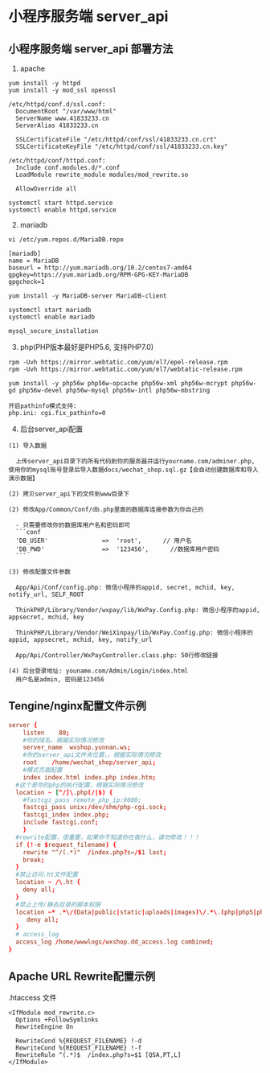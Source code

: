 # 小程序服务端 server_api

## 小程序服务端 server_api 部署方法

  1) apache

    yum install -y httpd
    yum install -y mod_ssl openssl

    /etc/httpd/conf.d/ssl.conf:
      DocumentRoot "/var/www/html"
      ServerName www.41833233.cn
      ServerAlias 41833233.cn

      SSLCertificateFile "/etc/httpd/conf/ssl/41833233.cn.crt"
      SSLCertificateKeyFile "/etc/httpd/conf/ssl/41833233.cn.key"

    /etc/httpd/conf/httpd.conf:
      Include conf.modules.d/*.conf
      LoadModule rewrite_module modules/mod_rewrite.so

      AllowOverride all

    systemctl start httpd.service
    systemctl enable httpd.service

  2) mariadb

    vi /etc/yum.repos.d/MariaDB.repo

    [mariadb]
    name = MariaDB
    baseurl = http://yum.mariadb.org/10.2/centos7-amd64
    gpgkey=https://yum.mariadb.org/RPM-GPG-KEY-MariaDB
    gpgcheck=1

    yum install -y MariaDB-server MariaDB-client

    systemctl start mariadb
    systemctl enable mariadb

    mysql_secure_installation

  3) php(PHP版本最好是PHP5.6, 支持PHP7.0)

    rpm -Uvh https://mirror.webtatic.com/yum/el7/epel-release.rpm
    rpm -Uvh https://mirror.webtatic.com/yum/el7/webtatic-release.rpm

    yum install -y php56w php56w-opcache php56w-xml php56w-mcrypt php56w-gd php56w-devel php56w-mysql php56w-intl php56w-mbstring

    开启pathinfo模式支持:
    php.ini: cgi.fix_pathinfo=0

  4) 后台server_api配置

    (1) 导入数据

      上传server_api目录下的所有代码到你的服务器并运行yourname.com/adminer.php, 使用你的mysql账号登录后导入数据docs/wechat_shop.sql.gz【会自动创建数据库和导入演示数据】

    (2) 拷贝server_api下的文件到www目录下

    (2) 修改App/Common/Conf/db.php里面的数据库连接参数为你自己的

      - 只需要修改你的数据库用户名和密码即可
      ```conf
      'DB_USER'               =>  'root',      // 用户名
      'DB_PWD'                =>  '123456',      //数据库用户密码
      ```

    (3) 修改配置文件参数

      App/Api/Conf/config.php: 微信小程序的appid, secret, mchid, key, notify_url, SELF_ROOT

      ThinkPHP/Library/Vendor/wxpay/lib/WxPay.Config.php: 微信小程序的appid, appsecret, mchid, key

      ThinkPHP/Library/Vendor/WeiXinpay/lib/WxPay.Config.php: 微信小程序的appid, appsecret, mchid, key, notify_url

      App/Api/Controller/WxPayController.class.php: 50行修改链接

    (4) 后台登录地址: youname.com/Admin/Login/index.html
      用户名是admin, 密码是123456

## Tengine/nginx配置文件示例
  ```conf
  server {
      listen    80;
      #你的域名，根据实际情况修改
      server_name  wxshop.yunnan.ws;
      #你的server_api文件夹位置，，根据实际情况修改
      root    /home/wechat_shop/server_api;
      #模式页面配置
      index index.html index.php index.htm;
    #这个是你的php的执行配置，根据实际情况修改
    location ~ [^/]\.php(/|$) {
      #fastcgi_pass remote_php_ip:9000;
      fastcgi_pass unix:/dev/shm/php-cgi.sock;
      fastcgi_index index.php;
      include fastcgi.conf;
      }
    #rewrite配置，很重要，如果你不知道你在做什么，请勿修改！！！
    if (!-e $request_filename) {
      rewrite "^/(.*)"  /index.php?s=/$1 last;
      break;
    }
    #禁止访问.ht文件配置
    location ~ /\.ht {
      deny all;
    }
    #禁止上传/静态目录的脚本权限
    location ~* .*\/(Data|public|static|uploads|images)\/.*\.(php|php5|phps|asp|aspx|jsp)$ {
       deny all;
    }
    # access_log
    access_log /home/wwwlogs/wxshop.dd_access.log combined;
  }
  ```

## Apache URL Rewrite配置示例
  .htaccess 文件

  ```htaccess
  <IfModule mod_rewrite.c>
    Options +FollowSymlinks
    RewriteEngine On

    RewriteCond %{REQUEST_FILENAME} !-d
    RewriteCond %{REQUEST_FILENAME} !-f
    RewriteRule ^(.*)$  /index.php?s=$1 [QSA,PT,L]
  </IfModule>
  ```
